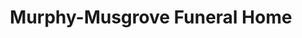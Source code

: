 ---
title: "Murphy-Musgrove Funeral Home"
url: /junction-city/murphy-musgrove-funeral-home/
shop: Bestattungen
---